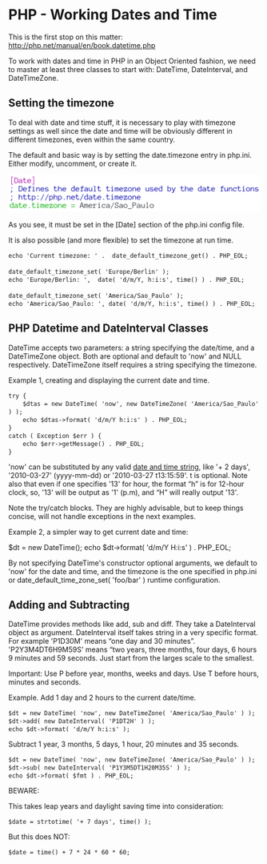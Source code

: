 # PHP - Working Dates and Time #

This is the first stop on this matter:
http://php.net/manual/en/book.datetime.php

To work with dates and time in PHP in an Object Oriented fashion, we need to
master at least three classes to start with: DateTime, DateInterval, and
DateTimeZone.

## Setting the timezone ##

To deal with date and time stuff, it is necessary to play with timezone
settings as well since the date and time will be obviously different in
different timezones, even within the same country.

The default and basic way is by setting the date.timezone entry in php.ini.
Either modify, uncomment, or create it.


![date.timezone setting in php.ini](imgs/timezone-phpini.png)

As you see, it must be set in the [Date] section of the php.ini config file.

It is also possible (and more flexible) to set the timezone at run time.

    echo 'Current timezone: ' .  date_default_timezone_get() . PHP_EOL;

    date_default_timezone_set( 'Europe/Berlin' );
    echo 'Europe/Berlin: ',  date( 'd/m/Y, h:i:s', time() ) . PHP_EOL;

    date_default_timezone_set( 'America/Sao_Paulo' );
    echo 'America/Sao_Paulo: ', date( 'd/m/Y, h:i:s', time() ) . PHP_EOL;


## PHP Datetime and DateInterval Classes ##

DateTime accepts two parameters: a string specifying the date/time, and a
DateTimeZone object. Both are optional and default to 'now' and NULL
respectively. DateTimeZone itself requires a string specifying the timezone.

Example 1, creating and displaying the current date and time.

    try {
        $dtas = new DateTime( 'now', new DateTimeZone( 'America/Sao_Paulo' ) );
        echo $dtas->format( 'd/m/Y h:i:s' ) . PHP_EOL;
    }
    catch ( Exception $err ) {
        echo $err->getMessage() . PHP_EOL;
    }

'now' can be substituted by any valid
[date and time string](http://php.net/manual/en/datetime.formats.php),
like '+ 2 days', '2010-03-27' (yyyy-mm-dd) or '2010-03-27 t13:15:59'. t is
optional. Note also that even if one specifies '13' for hour, the format “h” is
for 12-hour clock, so, '13' will be output as '1' (p.m), and “H” will really
output '13'.

Note the try/catch blocks. They are highly advisable, but to keep things
concise, will not handle exceptions in the next examples.

Example 2, a simpler way to get current date and time:

$dt = new DateTime();
echo $dt->format( 'd/m/Y H:i:s' ) . PHP_EOL;

By not specifying DateTime's constructor optional arguments, we default to
'now' for the date and time, and the timezone is the one specified in php.ini
or date_default_time_zone_set( 'foo/bar' ) runtime configuration.


## Adding and Subtracting ##

DateTime provides methods like add, sub and diff. They take a DateInterval
object as argument. DateInterval itself takes string in a very specific format.
For example 'P1D30M' means “one day and 30 minutes”. 'P2Y3M4DT6H9M59S' means
“two years, three months, four days, 6 hours 9 minutes and 59 seconds. Just
start from the larges scale to the smallest.

Important: Use P before year, months, weeks and days. Use T before hours,
minutes and seconds.

Example. Add 1 day and 2 hours to the current date/time.

    $dt = new DateTime( 'now', new DateTimeZone( 'America/Sao_Paulo' ) );
    $dt->add( new DateInterval( 'P1DT2H' ) );
    echo $dt->format( 'd/m/Y h:i:s' );

Subtract 1 year, 3 months, 5 days, 1 hour, 20 minutes and 35 seconds.

    $dt = new DateTime( 'now', new DateTimeZone( 'America/Sao_Paulo' ) );
    $dt->sub( new DateInterval( 'P1Y3M5DT1H20M35S' ) );
    echo $dt->format( $fmt ) . PHP_EOL;


BEWARE:

This takes leap years and daylight saving time into consideration:

    $date = strtotime( '+ 7 days', time() );

But this does NOT:

    $date = time() + 7 * 24 * 60 * 60;



